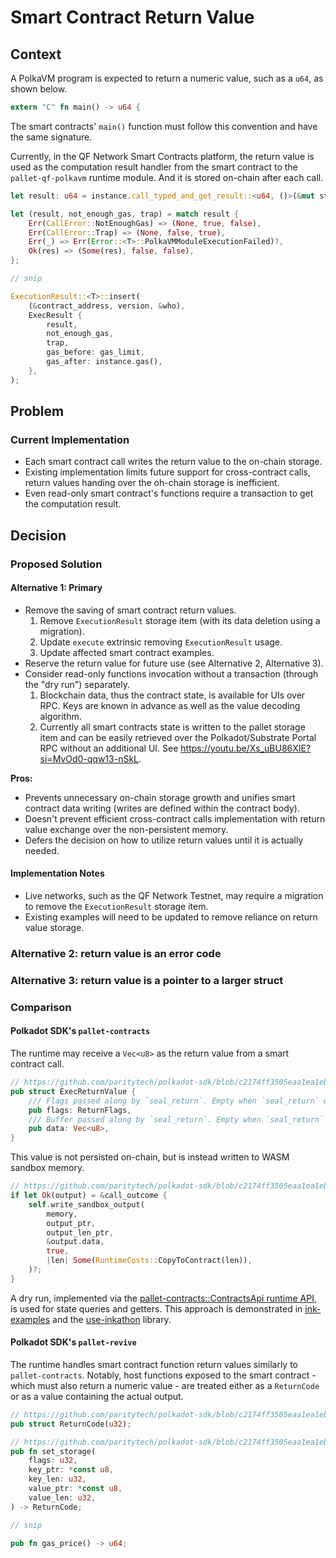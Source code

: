 # Smart Contract Return Value

## Context

A PolkaVM program is expected to return a numeric value, such as a `u64`, as shown below.

```rust
extern "C" fn main() -> u64 {
```

The smart contracts' `main()` function must follow this convention and have the same signature.

Currently, in the QF Network Smart Contracts platform, the return value is used as the computation result handler from the smart contract to the `pallet-qf-polkavm` runtime module. And it is stored on-chain after each call.

```rust
let result: u64 = instance.call_typed_and_get_result::<u64, ()>(&mut state, "main", ());

let (result, not_enough_gas, trap) = match result {
    Err(CallError::NotEnoughGas) => (None, true, false),
    Err(CallError::Trap) => (None, false, true),
    Err(_) => Err(Error::<T>::PolkaVMModuleExecutionFailed)?,
    Ok(res) => (Some(res), false, false),
};

// snip

ExecutionResult::<T>::insert(
    (&contract_address, version, &who),
    ExecResult {
        result,
        not_enough_gas,
        trap,
        gas_before: gas_limit,
        gas_after: instance.gas(),
    },
);
```

## Problem

### Current Implementation

- Each smart contract call writes the return value to the on-chain storage.
- Existing implementation limits future support for cross-contract calls, return values handing over the oh-chain storage is inefficient.
- Even read-only smart contract's functions require a transaction to get the computation result.

## Decision

### Proposed Solution

#### Alternative 1: Primary

- Remove the saving of smart contract return values.
    1. Remove `ExecutionResult` storage item (with its data deletion using a migration).
    1. Update `execute` extrinsic removing `ExecutionResult` usage.
    1. Update affected smart contract examples.
- Reserve the return value for future use (see Alternative 2, Alternative 3).
- Consider read-only functions invocation without a transaction (through the "dry run") separately.
    1. Blockchain data, thus the contract state, is available for UIs over RPC. Keys are known in advance as well as the value decoding algorithm.
    1. Currently all smart contracts state is written to the pallet storage item and can be easily retrieved over the Polkadot/Substrate Portal RPC without an additional UI. See https://youtu.be/Xs_uBU86XIE?si=MvOd0-qqw13-nSkL.

**Pros:**

- Prevents unnecessary on-chain storage growth and unifies smart contract data writing (writes are defined within the contract body).
- Doesn't prevent efficient cross-contract calls implementation with return value exchange over the non-persistent memory.
- Defers the decision on how to utilize return values until it is actually needed.

#### Implementation Notes

- Live networks, such as the QF Network Testnet, may require a migration to remove the `ExecutionResult` storage item.
- Existing examples will need to be updated to remove reliance on return value storage.

### Alternative 2: return value is an error code

### Alternative 3: return value is a pointer to a larger struct

### Comparison

#### Polkadot SDK's `pallet-contracts`

The runtime may receive a `Vec<u8>` as the return value from a smart contract call.

```rust
// https://github.com/paritytech/polkadot-sdk/blob/c2174ff3505eaa1ea1eb047b784a0ed7afe1cbd7/substrate/frame/contracts/src/primitives.rs#L112
pub struct ExecReturnValue {
    /// Flags passed along by `seal_return`. Empty when `seal_return` was never called.
    pub flags: ReturnFlags,
    /// Buffer passed along by `seal_return`. Empty when `seal_return` was never called.
    pub data: Vec<u8>,
}
```

This value is not persisted on-chain, but is instead written to WASM sandbox memory.

```rust
// https://github.com/paritytech/polkadot-sdk/blob/c2174ff3505eaa1ea1eb047b784a0ed7afe1cbd7/substrate/frame/contracts/src/wasm/runtime.rs#L1048-L1057
if let Ok(output) = &call_outcome {
    self.write_sandbox_output(
        memory,
        output_ptr,
        output_len_ptr,
        &output.data,
        true,
        |len| Some(RuntimeCosts::CopyToContract(len)),
    )?;
}
```

A dry run, implemented via the [pallet-contracts::ContractsApi runtime API](https://github.com/paritytech/polkadot-sdk/blob/c2174ff3505eaa1ea1eb047b784a0ed7afe1cbd7/substrate/frame/contracts/src/lib.rs#L1937), is used for state queries and getters. This approach is demonstrated in [ink-examples](https://github.com/use-ink/ink-examples/blob/c72b4cb0d6cfd7229a4c441b789d86c07e995451/flipper/frontend/src/App.tsx#L162) and the [use-inkathon](https://github.com/scio-labs/use-inkathon/blob/496538322521bcb49b454be7bd05ca40ef9e2aaf/src/helpers/contractCall.ts#L18) library.

#### Polkadot SDK's `pallet-revive`

The runtime handles smart contract function return values similarly to `pallet-contracts`. Notably, host functions exposed to the smart contract - which must also return a numeric value - are treated either as a `ReturnCode` or as a value containing the actual output.

```rust
// https://github.com/paritytech/polkadot-sdk/blob/c2174ff3505eaa1ea1eb047b784a0ed7afe1cbd7/substrate/frame/revive/uapi/src/lib.rs#L125
pub struct ReturnCode(u32);

// https://github.com/paritytech/polkadot-sdk/blob/c2174ff3505eaa1ea1eb047b784a0ed7afe1cbd7/substrate/frame/revive/uapi/src/host/riscv64.rs#L39
pub fn set_storage(
    flags: u32,
    key_ptr: *const u8,
    key_len: u32,
    value_ptr: *const u8,
    value_len: u32,
) -> ReturnCode;

// snip

pub fn gas_price() -> u64;
```
